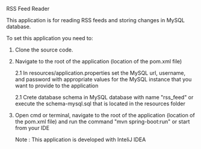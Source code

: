 RSS Feed Reader

This application is for reading RSS feeds and storing changes in MySQL database.

To set this application you need to:
 
 1. Clone the source code.
 
 2. Navigate to the root of the application (location of the pom.xml file)
    
    2.1 In resources/application.properties set the MySQL url, username,
    and password with appropriate values for the MySQL instance that you want to provide to the application  
    
    2.1 Crete database schema in MySQL database with name "rss_feed" or execute the schema-mysql.sql
    that is located in the resources folder
    
 3. Open cmd or terminal, navigate to the root of the application 
    (location of the pom.xml file) and run the command "mvn spring-boot:run"
    or start from your IDE 
    
    Note : This application is developed with InteliJ IDEA
    
 

